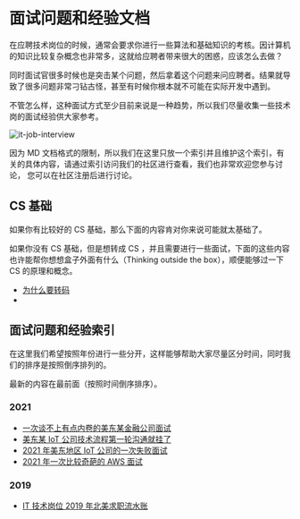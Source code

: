 #  面试问题和经验文档
在应聘技术岗位的时候，通常会要求你进行一些算法和基础知识的考核。因计算机的知识比较复杂概念也非常多，这就给应聘者带来很大的困惑，应该怎么去做？

同时面试官很多时候也是突击某个问题，然后拿着这个问题来问应聘者。结果就导致了很多问题非常刁钻古怪，甚至有时候你根本就不可能在实际开发中遇到。

不管怎么样，这种面试方式至少目前来说是一种趋势，所以我们尽量收集一些技术岗的面试经验供大家参考。

![it-job-interview](_images/it-job-interview.jpg)


因为 MD 文档格式的限制，所以我们在这里只放一个索引并且维护这个索引，有关的具体内容，请通过索引访问我们的社区进行查看，我们也非常欢迎您参与讨论，
您可以在社区注册后进行讨论。

## CS 基础
如果你有比较好的 CS 基础，那么下面的内容肯对你来说可能就太基础了。

如果你没有 CS 基础，但是想转成 CS ，并且需要进行一些面试，下面的这些内容也许能帮你想想盒子外面有什么（Thinking outside the box），顺便能够过一下 CS 的原理和概念。

* [为什么要转码](https://www.ossez.com/t/topic/13891)
* 

## 面试问题和经验索引
在这里我们希望按照年份进行一些分开，这样能够帮助大家尽量区分时间，同时我们的排序是按照倒序排列的。

最新的内容在最前面（按照时间倒序排序）。

### 2021
* [一次谈不上有点内卷的美东某金融公司面试](https://www.ossez.com/t/topic/13820)
* [美东某 IoT 公司技术流程第一轮沟通就挂了](https://www.ossez.com/t/iot/13815)
* [2021 年美东地区 IoT 公司的一次失败面试](https://www.ossez.com/t/2021-iot/13791)
* [2021 年一次比较奇葩的 AWS 面试](https://www.ossez.com/t/2021-aws/13788)

### 2019

* [IT 技术岗位 2019 年北美求职流水账](https://www.isharkfly.com/t/it-2019/13433)


